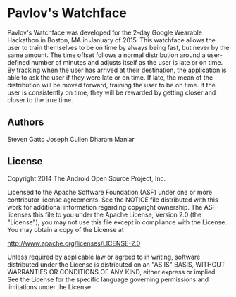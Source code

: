 Pavlov's Watchface
==================

Pavlov's Watchface was developed for the 2-day Google Wearable Hackathon in Boston, MA in 
January of 2015. This watchface allows the user to train themselves to be on time by always
being fast, but never by the same amount. The time offset follows a normal distribution 
around a user-defined number of minutes and adjusts itself as the user is late or on time.
By tracking when the user has arrived at their destination, the application is able to ask
the user if they were late or on time. If late, the mean of the distribution will be moved
forward, training the user to be on time. If the user is consistently on time, they will be
rewarded by getting closer and closer to the true time. 

Authors
-------

Steven Gatto
Joseph Cullen
Dharam Maniar

License
-------

Copyright 2014 The Android Open Source Project, Inc.

Licensed to the Apache Software Foundation (ASF) under one or more contributor
license agreements.  See the NOTICE file distributed with this work for
additional information regarding copyright ownership.  The ASF licenses this
file to you under the Apache License, Version 2.0 (the "License"); you may not
use this file except in compliance with the License.  You may obtain a copy of
the License at

http://www.apache.org/licenses/LICENSE-2.0

Unless required by applicable law or agreed to in writing, software
distributed under the License is distributed on an "AS IS" BASIS, WITHOUT
WARRANTIES OR CONDITIONS OF ANY KIND, either express or implied.  See the
License for the specific language governing permissions and limitations under
the License.
